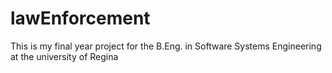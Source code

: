 # lawEnforcement

This is my final year project for the B.Eng. in Software Systems Engineering at the university of Regina
